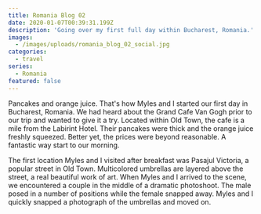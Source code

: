 ```yaml
---
title: Romania Blog 02
date: 2020-01-07T00:39:31.199Z
description: 'Going over my first full day within Bucharest, Romania.'
images:
  - /images/uploads/romania_blog_02_social.jpg
categories:
  - travel
series:
  - Romania
featured: false
---
```

Pancakes and orange juice. That's how Myles and I started our first day in Bucharest, Romania. We had heard about the Grand Cafe Van Gogh prior to our trip and wanted to give it a try. Located within Old Town, the cafe is a mile from the Labirint Hotel. Their pancakes were thick and the orange juice freshly squeezed. Better yet, the prices were beyond reasonable. A fantastic way start to our morning.

The first location Myles and I visited after breakfast was Pasajul Victoria, a popular street in Old Town. Multicolored umbrellas are layered above the street, a real beautiful work of art. When Myles and I arrived to the scene, we encountered a couple in the middle of a dramatic photoshoot. The male posed in a number of positions while the female snapped away. Myles and I quickly snapped a photograph of the umbrellas and moved on.
